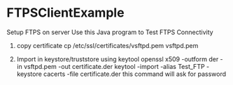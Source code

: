 # FTPSClientExample
Setup FTPS on server 
Use this Java program to Test FTPS Connectivity




1) copy certificate
 cp /etc/ssl/certificates/vsftpd.pem vsftpd.pem

2) Import in keystore/truststore using keytool
   openssl x509 -outform der -in vsftpd.pem -out certificate.der
   keytool -import -alias Test_FTP -keystore cacerts -file certificate.der
   this command will ask for password


